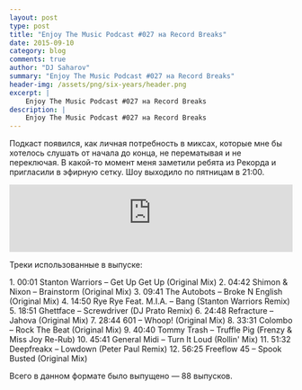 ```yaml
---
layout: post
type: post
title: "Enjoy The Music Podcast #027 на Record Breaks"
date: 2015-09-10
category: blog
comments: true
author: "DJ Saharov"
summary: "Enjoy The Music Podcast #027 на Record Breaks"
header-img: /assets/png/six-years/header.png
excerpt: |
    Enjoy The Music Podcast #027 на Record Breaks
description: |
    Enjoy The Music Podcast #027 на Record Breaks
---
```


<p>
<span class="firstcharacter">П</span>одкаст появился, как личная потребность в миксах, которые мне бы хотелось слушать от начала до конца, не перематывая и не переключая. В какой-то момент меня заметили ребята из Рекорда и пригласили в эфирную сетку. Шоу выходило по пятницам в 21:00.
</p>

<iframe width="100%" height="120" src="https://player-widget.mixcloud.com/widget/iframe/?hide_cover=1&feed=%2Fdjsaharovofficial%2Fenjoy-the-music-podcast-027%2F" frameborder="0" allow="encrypted-media; fullscreen; autoplay; idle-detection; speaker-selection; web-share;" ></iframe>

<p>Треки использованные в выпуске:</p>
1. 00:01 Stanton Warriors – Get Up Get Up (Original Mix)
2. 04:42 Shimon & Nixon – Brainstorm (Original Mix)
3. 09:41 The Autobots – Broke N English (Original Mix)
4. 14:50 Rye Rye Feat. M.I.A. – Bang (Stanton Warriors Remix)
5. 18:51 Ghettface – Screwdriver (DJ Prato Remix)
6. 24:48 Refracture – Jahova (Original Mix)
7. 28:44 601 – Whoop! (Original Mix)
8. 33:31 Colombo – Rock The Beat (Original Mix)
9. 40:40 Tommy Trash – Truffle Pig (Frenzy & Miss Joy Re-Rub)
10. 45:41 General Midi – Turn It Loud (Rollin' Mix)
11. 51:32 Deepfreakx – Lowdown (Peter Paul Remix)
12. 56:25 Freeflow 45 – Spook Busted (Original Mix)

<p>Всего в данном формате было выпущено &mdash; 88 выпусков.</p>